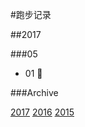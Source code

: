 #跑步记录

##2017


###05
* 01 🙇








###Archive

[2017](/archive/2017.md)
[2016](/archive/2016.md)
[2015](/archive/2015.md)

